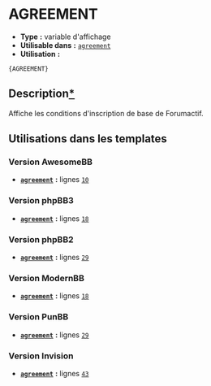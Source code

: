 # AGREEMENT
* __Type__ __:__ variable d'affichage
* __Utilisable dans__ __:__ [`agreement`](../tpl/agreement.md#readme)
* __Utilisation__ __:__

```smarty
{AGREEMENT}
```

## Description[*](https://fa-tvars.appspot.com/var/AGREEMENT)
Affiche les conditions d'inscription de base de Forumactif.

## Utilisations dans les templates

### Version AwesomeBB
* __[`agreement`](../tpl/agreement.md#readme)__ __:__ lignes [`10`](../src/awesomebb/agreement.tpl#L10)

### Version phpBB3
* __[`agreement`](../tpl/agreement.md#readme)__ __:__ lignes [`18`](../src/prosilver/agreement.tpl#L18)

### Version phpBB2
* __[`agreement`](../tpl/agreement.md#readme)__ __:__ lignes [`29`](../src/subsilver/agreement.tpl#L29)

### Version ModernBB
* __[`agreement`](../tpl/agreement.md#readme)__ __:__ lignes [`18`](../src/modernbb/agreement.tpl#L18)

### Version PunBB
* __[`agreement`](../tpl/agreement.md#readme)__ __:__ lignes [`29`](../src/punbb/agreement.tpl#L29)

### Version Invision
* __[`agreement`](../tpl/agreement.md#readme)__ __:__ lignes [`43`](../src/invision/agreement.tpl#L43)

